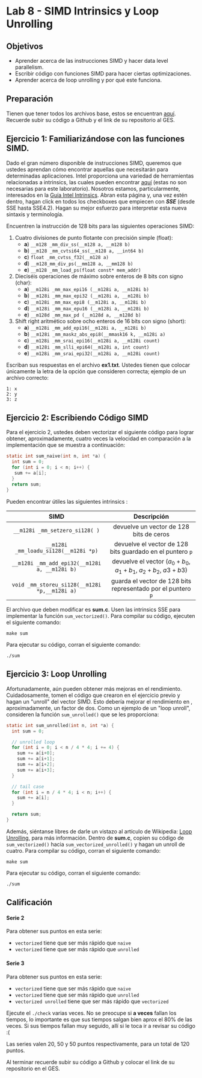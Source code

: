 # Lab 8 - SIMD Intrinsics y Loop Unrolling

## Objetivos

* Aprender acerca de las instrucciones SIMD y hacer data level parallelism.
* Escribir código con funciones SIMD para hacer ciertas optimizaciones.
* Aprender acerca de loop unrolling y por qué este funciona.


## Preparación

Tienen que tener todos los archivos base, estos se encuentran [aquí](https://classroom.github.com/a/t5F4g6gx). Recuerde subir su código a Github y el link de su repositorio al GES.

## Ejercicio 1: Familiarizándose con las funciones SIMD.

Dado el gran número disponible de instrucciones SIMD, queremos que ustedes aprendan cómo encontrar aquellas que necesitarán para determinadas aplicaciones. Intel proporciona una variedad de herramientas relacionadas a intrinsics, las cuales pueden encontrar [aquí](https://software.intel.com/en-us/isa-extensions) (estas no son necesarias para este laboratorio). Nosotros estamos, particularmente, interesados en la [Guía Intel Intrinsics](https://software.intel.com/sites/landingpage/IntrinsicsGuide/). Abran esta página y, una vez estén dentro, hagan click en todos los checkboxes que empiecen con ***SSE*** (desde SSE hasta SSE4.2). Hagan su mejor esfuerzo para interpretar esta nueva sintaxis y terminología.

Encuentren la instrucción de 128 bits para las siguientes operaciones SIMD:

1. Cuatro divisiones de punto flotante con precisión simple (float):
    * **a**) `__m128 _mm_div_ss(__m128 a, __m128 b)`
    * **b**) `__m128 _mm_cvtsi64_ss(__m128 a, __int64 b)`
    * **c**) `float _mm_cvtss_f32(__m128 a)`
    * **d**) `__m128_mm_div_ps(__mm128 a, __mm128 b)`
    * **e**) `__m128 _mm_load_ps(float const* mem_addr)`
2. Dieciséis operaciones de máximo sobre enteros de 8 bits con signo (char):
    * **a**) `__m128i _mm_max_epi16 (__m128i a, __m128i b)`
    * **b**) `__m128i _mm_max_epi32 (__m128i a, __m128i b)`
    * **c**) `__m128i _mm_max_epi8 (__m128i a, __m128i b)`
    * **d**) `__m128i _mm_max_epu16 (__m128i a, __m128i b)`
    * **e**) `__m128d _mm_max_pd (__m128d a, __m128d b)`
3. Shift right aritmético sobre ocho enteros de 16 bits con signo (short):
    * **a**) `__m128i _mm_add_epi16(__m128i a, __m128i b)`
    * **b**) `__m128i _mm_maskz_abs_epi8(__mmask16 k, __m128i a)`
    * **c**) `__m128i _mm_srai_epi16(__m128i a, __m128i count)`
    * **d**) `__m128i _mm_slli_epi64(__m128i a, int count)`
    * **e**) `__m128i _mm_srai_epi32(__m128i a, __m128i count)`

Escriban sus respuestas en el archivo **ex1.txt**. Ustedes tienen que colocar únicamente la letra de la opción que consideren correcta; ejemplo de un archivo correcto:

```
1: x
2: y
3: z
```

## Ejercicio 2: Escribiendo Código SIMD

Para el ejercicio 2, ustedes deben vectorizar el siguiente código para lograr obtener, aproximadamente, cuatro veces la velocidad en comparación a la implementación que se muestra a continuación:

```c
static int sum_naive(int n, int *a) {
  int sum = 0;
  for (int i = 0; i < n; i++) {
   sum += a[i];
  }
  return sum;
}
```

Pueden encontrar útiles las siguientes intrinsics :

| SIMD | Descripción |
|:----------------------------------------------:|:--------------------------------------------------------------------:|
| `__m128i _mm_setzero_si128( )` | devuelve un vector de 128 bits de ceros |
| `__m128i _mm_loadu_si128(__m128i *p)` | devuelve el vector de 128 bits guardado en el puntero `p` |
| `__m128i _mm_add_epi32(__m128i a, __m128i b)` | devuelve el vector ($a_0 + b_0$, $a_1 + b_1$, $a_2 + b_2$, $a3 + b3$) |
| `void _mm_storeu_si128(__m128i *p,__m128i a)` | guarda el vector de 128 bits representado por el puntero `p` |

El archivo que deben modificar es **sum.c**. Usen las intrinsics SSE para implementar la función `sum_vectorized()`. Para compilar su código, ejecuten el siguiente comando:

```shell
make sum
```

Para ejecutar su código, corran el siguiente comando:

```
./sum
```

## Ejercicio 3: Loop Unrolling

Afortunadamente, aún pueden obtener más mejoras en el rendimiento. Cuidadosamente, tomen el código que crearon en el ejercicio previo y hagan un "unroll" del vector SIMD. Esto debería mejorar el rendimiento en , aproximadamente, un factor de dos. Como un ejemplo de un "loop unroll", consideren la función `sum_unrolled()` que se les proporciona:

```c
static int sum_unrolled(int n, int *a) {
  int sum = 0;

  // unrolled loop
  for (int i = 0; i < n / 4 * 4; i += 4) {
    sum += a[i+0];
    sum += a[i+1];
    sum += a[i+2];
    sum += a[i+3];
  }

  // tail case
  for (int i = n / 4 * 4; i < n; i++) {
    sum += a[i];
  }

  return sum;
}
```

Además, siéntanse libres de darle un vistazo al artículo de Wikipedia: [Loop Unrolling](http://en.wikipedia.org/wiki/Loop_unrolling), para más información. Dentro de **sum.c**, copien su código de `sum_vectorized()` hacia `sum_vectorized_unrolled()` y hagan un unroll de cuatro. Para compilar su código, corran el siguiente comando:

```shell
make sum
```

Para ejecutar su código, corran el siguiente comando:

```
./sum
```

## Calificación

#### Serie 2

Para obtener sus puntos en esta serie:

* `vectorized` tiene que ser más rápido que `naive`
* `vectorized` tiene que ser más rápido que `unrolled`

#### Serie 3

Para obtener sus puntos en esta serie:

* `vectorized` tiene que ser más rápido que `naive`
* `vectorized` tiene que ser más rápido que `unrolled`
* `vectorized unrolled` tiene que ser más rápido que `vectorized`

Ejecute el `./check` varias veces. No se preocupe si **a veces** fallan los tiempos, lo importante es que sus tiempos salgan bien aprox el 80% de las veces. Si sus tiempos fallan muy seguido, allí si le toca ir a revisar su código :(

Las series valen 20, 50 y 50 puntos respectivamente, para un total de 120 puntos.

Al terminar recuerde subir su código a Github y colocar el link de su repositorio en el GES.
